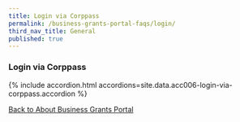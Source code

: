 ```yaml
---
title: Login via Corppass
permalink: /business-grants-portal-faqs/login/
third_nav_title: General
published: true
---
```


### Login via Corppass

{% include accordion.html accordions=site.data.acc006-login-via-corppass.accordion %}

[Back to  About Business Grants Portal](/business-grants-portal/)